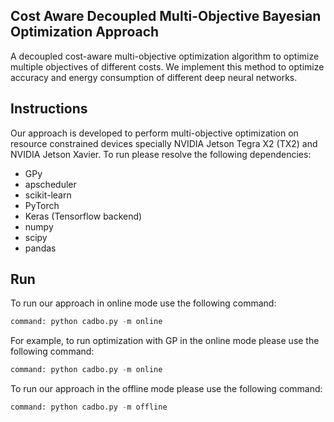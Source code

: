 ## Cost Aware Decoupled Multi-Objective Bayesian Optimization Approach
A decoupled cost-aware multi-objective optimization algorithm to optimize multiple objectives of 
different costs. We implement this method to optimize accuracy and energy consumption of 
different deep neural networks.

## Instructions 
Our approach is developed to perform multi-objective optimization on resource constrained devices specially NVIDIA Jetson Tegra X2 (TX2) and NVIDIA Jetson Xavier. To run 
please resolve the following dependencies:
* GPy
* apscheduler
* scikit-learn
* PyTorch
* Keras (Tensorflow backend)
* numpy
* scipy
* pandas


## Run
To run our approach in online mode use the following command:
```python
command: python cadbo.py -m online
```

For example, to run optimization with GP in the online mode please use the following command: 
```python
command: python cadbo.py -m online 
```

To run our approach in the offline mode please use the following command:
```python
command: python cadbo.py -m offline 



